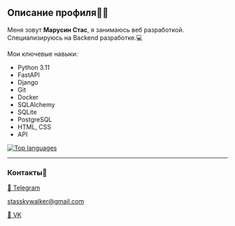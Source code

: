## Описание профиля👨‍💻
Меня зовут **Марусин Стас**, я занимаюсь веб разработкой. Специализируюсь на Backend разработке.💻

Мои ключевые навыки:
  * Python 3.11 
  * FastAPI
  * Django
  * Git
  * Docker
  * SQLAlchemy
  * SQLite
  * PostgreSQL
  * HTML, CSS
  * API

 [![Top languages](https://github-readme-mwendwa.vercel.app/api/top-langs/?username=stasmars&layout=compact&count_private=true&theme=blue-green&title_color=00b3ff)](#)

---
### Контакты📱
[💬 Telegram](https://t.me/stmarusin)

stasskywalker@gmail.com

[💬 VK](https://vk.com/stanislav_marusin)

